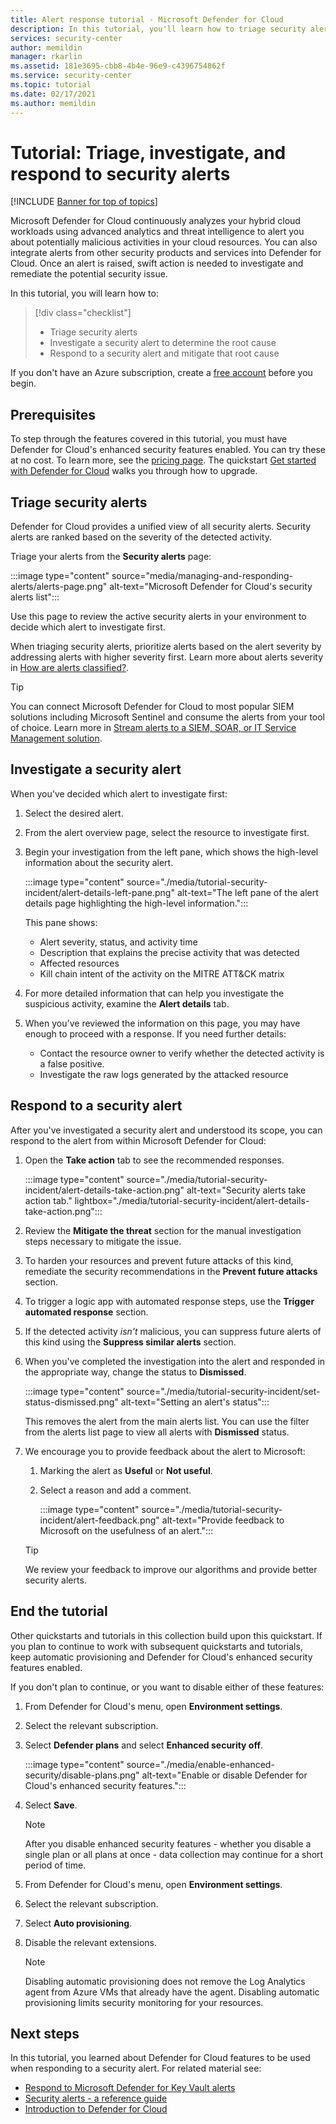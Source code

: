 ```yaml
---
title: Alert response tutorial - Microsoft Defender for Cloud
description: In this tutorial, you'll learn how to triage security alerts and determine the root cause & scope of an alert.
services: security-center
author: memildin
manager: rkarlin
ms.assetid: 181e3695-cbb8-4b4e-96e9-c4396754862f
ms.service: security-center
ms.topic: tutorial
ms.date: 02/17/2021
ms.author: memildin
---
```


# Tutorial: Triage, investigate, and respond to security alerts

[!INCLUDE [Banner for top of topics](./includes/banner.md)]

Microsoft Defender for Cloud continuously analyzes your hybrid cloud workloads using advanced analytics and threat intelligence to alert you about potentially malicious activities in your cloud resources. You can also integrate alerts from other security products and services into Defender for Cloud. Once an alert is raised, swift action is needed to investigate and remediate the potential security issue. 

In this tutorial, you will learn how to:

> [!div class="checklist"]
> * Triage security alerts
> * Investigate a security alert to determine the root cause
> * Respond to a security alert and mitigate that root cause

If you don't have an Azure subscription, create a [free account](https://azure.microsoft.com/free/) before you begin.

## Prerequisites
To step through the features covered in this tutorial, you must have Defender for Cloud's enhanced security features enabled. You can try these at no cost. To learn more, see the [pricing page](https://azure.microsoft.com/pricing/details/security-center/). The quickstart [Get started with Defender for Cloud](get-started.md) walks you through how to upgrade.


## Triage security alerts
Defender for Cloud provides a unified view of all security alerts. Security alerts are ranked based on the severity of the detected activity. 

Triage your alerts from the **Security alerts** page:

:::image type="content" source="media/managing-and-responding-alerts/alerts-page.png" alt-text="Microsoft Defender for Cloud's security alerts list":::

Use this page to review the active security alerts in your environment to decide which alert to investigate first.

When triaging security alerts, prioritize alerts based on the alert severity by addressing alerts with higher severity first. Learn more about alerts severity in [How are alerts classified?](alerts-overview.md#how-are-alerts-classified).

> [!TIP]
> You can connect Microsoft Defender for Cloud to most popular SIEM solutions including Microsoft Sentinel and consume the alerts from your tool of choice. Learn more in [Stream alerts to a SIEM, SOAR, or IT Service Management solution](export-to-siem.md).


## Investigate a security alert

When you've decided which alert to investigate first:

1. Select the desired alert.
1. From the alert overview page, select the resource to investigate first.
1. Begin your investigation from the left pane, which shows the high-level information about the security alert.

    :::image type="content" source="./media/tutorial-security-incident/alert-details-left-pane.png" alt-text="The left pane of the alert details page highlighting the high-level information.":::

    This pane shows:
    - Alert severity, status, and activity time
    - Description that explains the precise activity that was detected
    - Affected resources
    - Kill chain intent of the activity on the MITRE ATT&CK matrix

1. For more detailed information that can help you investigate the suspicious activity, examine the **Alert details** tab.

1. When you've reviewed the information on this page, you may have enough to proceed with a response. If you need further details:

    - Contact the resource owner to verify whether the detected activity is a false positive.
    - Investigate the raw logs generated by the attacked resource

## Respond to a security alert
After you've investigated a security alert and understood its scope, you can respond to the alert from within Microsoft Defender for Cloud:

1.	Open the **Take action** tab to see the recommended responses.

    :::image type="content" source="./media/tutorial-security-incident/alert-details-take-action.png" alt-text="Security alerts take action tab." lightbox="./media/tutorial-security-incident/alert-details-take-action.png":::

1.	Review the **Mitigate the threat** section for the manual investigation steps necessary to mitigate the issue.
1.	To harden your resources and prevent future attacks of this kind, remediate the security recommendations in the **Prevent future attacks** section.
1.	To trigger a logic app with automated response steps, use the **Trigger automated response** section.
1.	If the detected activity *isn’t* malicious, you can suppress future alerts of this kind using the **Suppress similar alerts** section.

1.	When you've completed the investigation into the alert and responded in the appropriate way, change the status to **Dismissed**.

    :::image type="content" source="./media/tutorial-security-incident/set-status-dismissed.png" alt-text="Setting an alert's status":::

    This removes the alert from the main alerts list. You can use the filter from the alerts list page to view all alerts with **Dismissed** status.

1.	We encourage you to provide feedback about the alert to Microsoft:
    1. Marking the alert as **Useful** or **Not useful**.
    1. Select a reason and add a comment.

        :::image type="content" source="./media/tutorial-security-incident/alert-feedback.png" alt-text="Provide feedback to Microsoft on the usefulness of an alert.":::

    > [!TIP]
    > We review your feedback to improve our algorithms and provide better security alerts.

## End the tutorial

Other quickstarts and tutorials in this collection build upon this quickstart. If you plan to continue to work with subsequent quickstarts and tutorials, keep automatic provisioning and Defender for Cloud's enhanced security features enabled. 

If you don't plan to continue, or you want to disable either of these features:

1. From Defender for Cloud's menu, open **Environment settings**.
1. Select the relevant subscription.
1. Select **Defender plans** and select **Enhanced security off**.

    :::image type="content" source="./media/enable-enhanced-security/disable-plans.png" alt-text="Enable or disable Defender for Cloud's enhanced security features.":::

1. Select **Save**.

    > [!NOTE]
    > After you disable enhanced security features - whether you disable a single plan or all plans at once - data collection may continue for a short period of time. 

1. From Defender for Cloud's menu, open **Environment settings**.
1. Select the relevant subscription.
1. Select **Auto provisioning**.
1. Disable the relevant extensions.

    >[!NOTE]
    > Disabling automatic provisioning does not remove the Log Analytics agent from Azure VMs that already have the agent. Disabling automatic provisioning limits security monitoring for your resources.

## Next steps
In this tutorial, you learned about Defender for Cloud features to be used when responding to a security alert. For related material see:

- [Respond to Microsoft Defender for Key Vault alerts](defender-for-key-vault-usage.md)
- [Security alerts - a reference guide](alerts-reference.md)
- [Introduction to Defender for Cloud](defender-for-cloud-introduction.md)